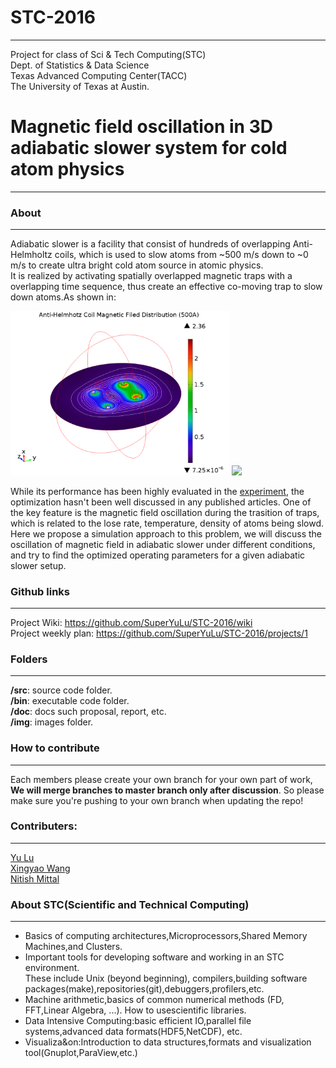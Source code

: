 # STC-2016
***
Project for class of Sci &amp; Tech Computing(STC)  
Dept. of Statistics & Data Science  
Texas Advanced Computing Center(TACC)  
The University of Texas at Austin.  

# Magnetic field oscillation in 3D adiabatic slower system for cold atom physics
***
### About

---
Adiabatic slower is a facility that consist of hundreds of overlapping Anti-Helmholtz coils, which is used to slow atoms from ~500 m/s down to ~0 m/s to create ultra bright cold atom source in atomic physics.  
It is realized by activating spatially overlapped magnetic traps with a overlapping time sequence, thus create an effective co-moving trap to slow down atoms.As shown in:  


<img src="https://github.com/SuperYuLu/STC-2016/blob/master/img/AntiHelmhotz3DHorizental.png" width="350">
<img src="https://github.com/SuperYuLu/STC-2016/blob/master/img/3Dslice.gif" width="350">

While its performance has been highly evaluated in the [experiment](http://iopscience.iop.org/article/10.1088/1367-2630/9/4/096), the optimization hasn't been well discussed in any published articles. One of the key feature is the magnetic field oscillation during the trasition of traps, which is related to the lose rate, temperature, density of atoms being slowd.  
Here we propose a simulation approach to this problem, we will discuss the oscillation of magnetic field in adiabatic slower under different conditions, and try to find the optimized operating parameters for a given adiabatic slower setup.  

### Github links

---
Project Wiki: <https://github.com/SuperYuLu/STC-2016/wiki>  
Project weekly plan: <https://github.com/SuperYuLu/STC-2016/projects/1>

### Folders

---
**/src**: source code folder.  
**/bin**: executable code folder.  
**/doc**: docs such proposal, report, etc.  
**/img**: images folder.  


### How to contribute

---
Each members please create your own branch for your own part of work,   **We will merge branches to master branch only after discussion**. So please make sure you're pushing to your own branch when updating the repo!

### Contributers:

---
[Yu Lu](https://github.com/SuperYuLu)  
[Xingyao Wang](https://github.com/xingyaowang)  
[Nitish Mittal](https://github.com/niimits)  


### About STC(Scientific and Technical Computing)

---
* Basics of computing architectures,Microprocessors,Shared Memory Machines,and Clusters. 
* Important tools for developing software and working in an STC environment.  
These include Unix (beyond beginning), compilers,building software packages(make),repositories(git),debuggers,profilers,etc. 
* Machine arithmetic,basics of common numerical methods (FD, FFT,Linear Algebra, ...). How to usescientific libraries. 
* Data Intensive Computing:basic efficient IO,parallel file systems,advanced data formats(HDF5,NetCDF), etc.
* Visualiza&on:Introduction to data structures,formats and visualization tool(Gnuplot,ParaView,etc.)

[^1]: [U Even, M. G. Raizen, et. al., New Journal of Physics, Volume 9, 2007](http://iopscience.iop.org/article/10.1088/1367-2630/9/4/096)http://iopscience.iop.org/article/10.1088/1367-2630/9/4/096
